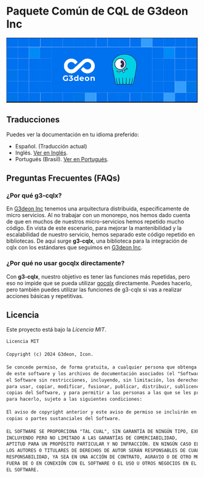 # Paquete Común de CQL de G3deon Inc

![Banner del repositorio](/assets/g3-cqlx-banner.png)

## Traducciones

Puedes ver la documentación en tu idioma preferido:

- Español. (Traducción actual)
- Inglés. [Ver en Inglés](/README.md).
- Portugués (Brasil). [Ver en Portugués](/README-BR.md).

## Preguntas Frecuentes (FAQs)

### ¿Por qué g3-cqlx?

En [G3deon Inc](https://g3deon.com) tenemos una arquitectura distribuida, específicamente de micro servicios. Al no trabajar con un monorepo, nos hemos dado cuenta de que en muchos de nuestros micro-servicios hemos repetido mucho código. En vista de este escenario, para mejorar la mantenibilidad y la escalabilidad de nuestro servicio, hemos separado este código repetido en bibliotecas. De aquí surge **g3-cqlx**, una biblioteca para la integración de cqlx con los estándares que seguimos en [G3deon Inc](https://g3deon.com).

### ¿Por qué no usar gocqlx directamente?

Con **g3-cqlx**, nuestro objetivo es tener las funciones más repetidas, pero eso no impide que se pueda utilizar [gocqlx](https://github.com/scylladb/gocqlx) directamente. Puedes hacerlo, pero también puedes utilizar las funciones de g3-cqlx si vas a realizar acciones básicas y repetitivas.

## Licencia

Este proyecto está bajo la *Licencia MIT*.

```md
Licencia MIT

Copyright (c) 2024 G3deon, Icon.

Se concede permiso, de forma gratuita, a cualquier persona que obtenga una copia
de este software y los archivos de documentación asociados (el "Software"), para tratar
el Software sin restricciones, incluyendo, sin limitación, los derechos
para usar, copiar, modificar, fusionar, publicar, distribuir, sublicenciar y/o vender
copias del Software, y para permitir a las personas a las que se les proporcione el Software
para hacerlo, sujeto a las siguientes condiciones:

El aviso de copyright anterior y este aviso de permiso se incluirán en todos
copias o partes sustanciales del Software.

EL SOFTWARE SE PROPORCIONA "TAL CUAL", SIN GARANTÍA DE NINGÚN TIPO, EXPRESA O IMPLÍCITA,
INCLUYENDO PERO NO LIMITADO A LAS GARANTÍAS DE COMERCIABILIDAD,
APTITUD PARA UN PROPÓSITO PARTICULAR Y NO INFRACCIÓN. EN NINGÚN CASO EL
LOS AUTORES O TITULARES DE DERECHOS DE AUTOR SERÁN RESPONSABLES DE CUALQUIER RECLAMO, DAÑO U OTRO
RESPONSABILIDAD, YA SEA EN UNA ACCIÓN DE CONTRATO, AGRAVIO O DE OTRO MODO, DERIVADA DE,
FUERA DE O EN CONEXIÓN CON EL SOFTWARE O EL USO U OTROS NEGOCIOS EN EL
EL SOFTWARE.

```

